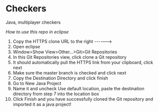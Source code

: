 Checkers
========

Java, multiplayer checkers

*How to use this repo in eclipse*
 1. Copy the HTTPS clone URL to the right ------>
 2. Open eclipse
 3. Window>Show View>Other...>Git>Git Repositories
 4. In this Git Repositories view, click clone a Git repository
 5. It should automatically pull the HTTPS link from your clipboard, click next
 6. Make sure the master branch is checked and click next
 7. Copy the Destination Directory and click finish
 8. Go to New Java Project
 9. Name it and uncheck Use default location, paste the destination directory from step 7 into the location box
 10. Click Finish and you have successfully cloned the Git repository and imported it as a java project!

